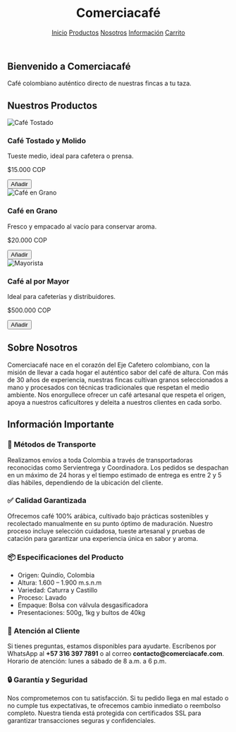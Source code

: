 <!DOCTYPE html>
<html lang="es">
<head>
  <meta charset="UTF-8" />
  <meta name="viewport" content="width=device-width, initial-scale=1.0"/>
  <title>Comerciacafé</title>
  <script src="https://cdn.tailwindcss.com"></script>
</head>
<body class="bg-gray-50 text-gray-800 font-sans">

  <!-- Navbar -->
  <header class="bg-[#5C4033] p-4 text-white flex justify-between items-center shadow-md">
    <h1 class="text-2xl font-bold">Comerciacafé</h1>
    <nav class="space-x-4">
      <a href="#inicio" class="hover:underline">Inicio</a>
      <a href="#productos" class="hover:underline">Productos</a>
      <a href="#nosotros" class="hover:underline">Nosotros</a>
      <a href="#info" class="hover:underline">Información</a>
      <a href="#carrito" class="hover:underline">Carrito</a>
    </nav>
  </header>

  <!-- Inicio -->
  <section id="inicio" class="bg-cover bg-center h-[60vh] flex items-center justify-center text-white text-center" style="background-image: url('https://images.unsplash.com/photo-1509042239860-f550ce710b93');">
    <div class="bg-black bg-opacity-60 p-6 rounded">
      <h2 class="text-4xl font-bold mb-4">Bienvenido a Comerciacafé</h2>
      <p class="text-xl">Café colombiano auténtico directo de nuestras fincas a tu taza.</p>
    </div>
  </section>

  <!-- Productos -->
  <section id="productos" class="p-10">
    <h2 class="text-3xl font-bold text-center mb-8">Nuestros Productos</h2>
    <div class="grid grid-cols-1 md:grid-cols-3 gap-6">
      <div class="bg-white shadow-md rounded-lg p-4 text-center">
        <img src="https://images.unsplash.com/photo-1592842044709-5643a9f71f8e?auto=format&fit=crop&w=800&q=80" alt="Café Tostado" class="w-full h-40 object-cover rounded mb-4">
        <h3 class="text-xl font-semibold">Café Tostado y Molido</h3>
        <p class="text-gray-600 mt-2">Tueste medio, ideal para cafetera o prensa.</p>
        <p class="text-lg font-bold mt-2">$15.000 COP</p>
        <button onclick="addToCart('Café Tostado y Molido', 15000)" class="mt-3 bg-[#5C4033] text-white px-4 py-2 rounded">Añadir</button>
      </div>
      <div class="bg-white shadow-md rounded-lg p-4 text-center">
        <img src="https://images.unsplash.com/photo-1612197619350-196d1df9b44e?auto=format&fit=crop&w=800&q=80" alt="Café en Grano" class="w-full h-40 object-cover rounded mb-4">
        <h3 class="text-xl font-semibold">Café en Grano</h3>
        <p class="text-gray-600 mt-2">Fresco y empacado al vacío para conservar aroma.</p>
        <p class="text-lg font-bold mt-2">$20.000 COP</p>
        <button onclick="addToCart('Café en Grano', 20000)" class="mt-3 bg-[#5C4033] text-white px-4 py-2 rounded">Añadir</button>
      </div>
      <div class="bg-white shadow-md rounded-lg p-4 text-center">
        <img src="https://images.unsplash.com/photo-1601758123927-196dbde0e57e?auto=format&fit=crop&w=800&q=80" alt="Mayorista" class="w-full h-40 object-cover rounded mb-4">
        <h3 class="text-xl font-semibold">Café al por Mayor</h3>
        <p class="text-gray-600 mt-2">Ideal para cafeterías y distribuidores.</p>
        <p class="text-lg font-bold mt-2">$500.000 COP</p>
        <button onclick="addToCart('Café al por Mayor', 500000)" class="mt-3 bg-[#5C4033] text-white px-4 py-2 rounded">Añadir</button>
      </div>
    </div>
  </section>

  <!-- Nosotros -->
  <section id="nosotros" class="bg-gray-100 p-10 text-center">
    <h2 class="text-3xl font-bold mb-4">Sobre Nosotros</h2>
    <p class="max-w-4xl mx-auto text-lg text-gray-700">
      Comerciacafé nace en el corazón del Eje Cafetero colombiano, con la misión de llevar a cada hogar el auténtico sabor del café de altura. Con más de 30 años de experiencia, nuestras fincas cultivan granos seleccionados a mano y procesados con técnicas tradicionales que respetan el medio ambiente. Nos enorgullece ofrecer un café artesanal que respeta el origen, apoya a nuestros caficultores y deleita a nuestros clientes en cada sorbo.
    </p>
  </section>

  <!-- Información adicional -->
  <section id="info" class="p-10">
    <h2 class="text-3xl font-bold text-center mb-6">Información Importante</h2>
    <div class="max-w-5xl mx-auto space-y-6 text-gray-700">
      <div>
        <h3 class="text-2xl font-semibold">🚚 Métodos de Transporte</h3>
        <p>Realizamos envíos a toda Colombia a través de transportadoras reconocidas como Servientrega y Coordinadora. Los pedidos se despachan en un máximo de 24 horas y el tiempo estimado de entrega es entre 2 y 5 días hábiles, dependiendo de la ubicación del cliente.</p>
      </div>
      <div>
        <h3 class="text-2xl font-semibold">✅ Calidad Garantizada</h3>
        <p>Ofrecemos café 100% arábica, cultivado bajo prácticas sostenibles y recolectado manualmente en su punto óptimo de maduración. Nuestro proceso incluye selección cuidadosa, tueste artesanal y pruebas de catación para garantizar una experiencia única en sabor y aroma.</p>
      </div>
      <div>
        <h3 class="text-2xl font-semibold">📦 Especificaciones del Producto</h3>
        <ul class="list-disc list-inside">
          <li>Origen: Quindío, Colombia</li>
          <li>Altura: 1.600 – 1.900 m.s.n.m</li>
          <li>Variedad: Caturra y Castillo</li>
          <li>Proceso: Lavado</li>
          <li>Empaque: Bolsa con válvula desgasificadora</li>
          <li>Presentaciones: 500g, 1kg y bultos de 40kg</li>
        </ul>
      </div>
      <div>
        <h3 class="text-2xl font-semibold">💬 Atención al Cliente</h3>
        <p>Si tienes preguntas, estamos disponibles para ayudarte. Escríbenos por WhatsApp al <strong>+57 316 397 7891</strong> o al correo <strong>contacto@comerciacafe.com</strong>. Horario de atención: lunes a sábado de 8 a.m. a 6 p.m.</p>
      </div>
      <div>
        <h3 class="text-2xl font-semibold">🔒 Garantía y Seguridad</h3>
        <p>Nos comprometemos con tu satisfacción. Si tu pedido llega en mal estado o no cumple tus expectativas, te ofrecemos cambio inmediato o reembolso completo. Nuestra tienda está protegida con certificados SSL para garantizar transacciones seguras y confidenciales.</p>
      </div>
    </div>
  </section>

  <!-- Resto del código continúa igual -->
  </script>

</body>
</html>
